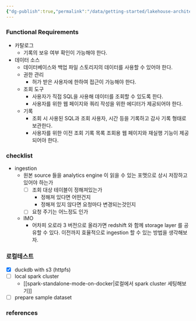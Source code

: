 ```yaml
---
{"dg-publish":true,"permalink":"/data/getting-started/lakehouse-architecture/","noteIcon":"","created":"2024-06-30T00:39:32.588+09:00"}
---
```



### Functional Requirements
- 카탈로그
	- 기록의 보유 여부 확인이 가능해야 한다.
- 데이터 소스
	- 데이터베이스와 백업 파일 스토리지의 데이터를 사용할 수 있어야 한다.
	- 권한 관리
		- 허가 받은 사용자에 한하여 접근이 가능해야 한다.
	- 조회 도구
		- 사용자가 직접 SQL을 사용해 데이터를 조회할 수 있도록 한다.   
		- 사용자를 위한 웹 페이지와 쿼리 작성을 위한 에디터가 제공되어야 한다.  
    - 기록
		- 조회 시 사용된 SQL과 조회 사용자, 시간 등을 기록하고 감사 기록 형태로 보관한다.
		- 사용자를 위한 이전 조회 기록 목록 조회용 웹 페이지와 재실행 기능이 제공되어야 한다.

### checklist
- ingestion
	- 원본 source 들을 analytics engine 이 읽을 수 있는 포맷으로 상시 저장하고 있어야 하는가
		- [ ] 조회 대상 테이블이 정해져있는가
			- 정해져 있다면 어떤건지
			- 정해져 있지 않다면 요청마다 변경되는것인지
		- [ ] 요청 주기는 어느정도 인가
	- IMO
		- 어차피 오로라 3 버전으로 올라가면 redshift 와 함께 storage layer 를 공유할 수 있다. 이전까지 효율적으로 ingestion 할 수 있는 방법을 생각해보자.


### 로컬테스트
- [x] duckdb with s3 (httpfs)
- [ ] local spark cluster
    - [[spark-standalone-mode-on-docker\|로컬에서 spark cluster 세팅해보기]]
- [ ] prepare sample dataset

### references
